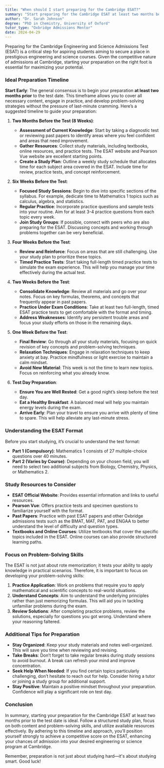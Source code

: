 ```yaml
---
title: "When should I start preparing for the Cambridge ESAT?"
summary: "Start preparing for the Cambridge ESAT at least two months before the test to maximize your potential and reduce last-minute stress."
author: "Dr. Sarah Johnson"
degree: "PhD in Chemistry, University of Oxford"
tutor_type: "Oxbridge Admissions Mentor"
date: 2024-04-29
---
```


Preparing for the Cambridge Engineering and Science Admissions Test (ESAT) is a critical step for aspiring students aiming to secure a place in prestigious engineering and science courses. Given the competitive nature of admissions at Cambridge, starting your preparation on the right foot is essential for maximizing your potential.

### Ideal Preparation Timeline

**Start Early**: The general consensus is to begin your preparation **at least two months prior** to the test date. This timeframe allows you to cover all necessary content, engage in practice, and develop problem-solving strategies without the pressure of last-minute cramming. Here’s a suggested timeline to guide your preparation:

1. **Two Months Before the Test (8 Weeks)**:
   * **Assessment of Current Knowledge**: Start by taking a diagnostic test or reviewing past papers to identify areas where you feel confident and areas that need improvement.
   * **Gather Resources**: Collect study materials, including textbooks, online resources, and practice tests. The ESAT website and Pearson Vue website are excellent starting points.
   * **Create a Study Plan**: Outline a weekly study schedule that allocates time for each subject area covered in the ESAT. Include time for review, practice tests, and concept reinforcement.

2. **Six Weeks Before the Test**:
   * **Focused Study Sessions**: Begin to dive into specific sections of the syllabus. For example, dedicate time to Mathematics 1 topics such as calculus, algebra, and statistics.
   * **Regular Practice**: Incorporate practice questions and sample tests into your routine. Aim for at least 3-4 practice questions from each topic every week.
   * **Join Study Groups**: If possible, connect with peers who are also preparing for the ESAT. Discussing concepts and working through problems together can be very beneficial.

3. **Four Weeks Before the Test**:
   * **Review and Reinforce**: Focus on areas that are still challenging. Use your study plan to prioritize these topics.
   * **Timed Practice Tests**: Start taking full-length timed practice tests to simulate the exam experience. This will help you manage your time effectively during the actual test.

4. **Two Weeks Before the Test**:
   * **Consolidate Knowledge**: Review all materials and go over your notes. Focus on key formulas, theorems, and concepts that frequently appear in past papers.
   * **Practice Under Exam Conditions**: Take at least two full-length, timed ESAT practice tests to get comfortable with the format and timing.
   * **Address Weaknesses**: Identify any persistent trouble areas and focus your study efforts on those in the remaining days.

5. **One Week Before the Test**:
   * **Final Review**: Go through all your study materials, focusing on quick revision of key concepts and problem-solving techniques.
   * **Relaxation Techniques**: Engage in relaxation techniques to keep anxiety at bay. Practice mindfulness or light exercise to maintain a calm mindset.
   * **Avoid New Material**: This week is not the time to learn new topics. Focus on reinforcing what you already know.

6. **Test Day Preparation**:
   * **Ensure You are Well Rested**: Get a good night’s sleep before the test day.
   * **Eat a Healthy Breakfast**: A balanced meal will help you maintain energy levels during the exam.
   * **Arrive Early**: Plan your travel to ensure you arrive with plenty of time to spare. This will help alleviate any last-minute stress.

### Understanding the ESAT Format

Before you start studying, it’s crucial to understand the test format:

- **Part 1 (Compulsory)**: Mathematics 1 consists of 27 multiple-choice questions over 40 minutes.
- **Part 2 (Varies by Course)**: Depending on your chosen field, you will need to select two additional subjects from Biology, Chemistry, Physics, or Mathematics 2.

### Study Resources to Consider

- **ESAT Official Website**: Provides essential information and links to useful resources.
- **Pearson Vue**: Offers practice tests and specimen questions to familiarize yourself with the format.
- **Past Papers**: Practice with past ESAT papers and other Oxbridge admissions tests such as the BMAT, MAT, PAT, and ENGAA to better understand the level of difficulty and question types.
- **Textbooks and Online Courses**: Utilize textbooks that cover the specific topics included in the ESAT. Online courses can also provide structured learning paths.

### Focus on Problem-Solving Skills

The ESAT is not just about rote memorization; it tests your ability to apply knowledge in practical scenarios. Therefore, it is important to focus on developing your problem-solving skills:

1. **Practice Application**: Work on problems that require you to apply mathematical and scientific concepts to real-world situations.
2. **Understand Concepts**: Aim to understand the underlying principles rather than just memorizing formulas. This will aid you in tackling unfamiliar problems during the exam.
3. **Review Solutions**: After completing practice problems, review the solutions, especially for questions you got wrong. Understand where your reasoning faltered.

### Additional Tips for Preparation

- **Stay Organized**: Keep your study materials and notes well-organized. This will save you time when reviewing and revising.
- **Take Breaks**: Don’t forget to take regular breaks during study sessions to avoid burnout. A break can refresh your mind and improve concentration.
- **Seek Help When Needed**: If you find certain topics particularly challenging, don’t hesitate to reach out for help. Consider hiring a tutor or joining a study group for additional support.
- **Stay Positive**: Maintain a positive mindset throughout your preparation. Confidence will play a significant role on test day.

### Conclusion

In summary, starting your preparation for the Cambridge ESAT at least two months prior to the test date is ideal. Follow a structured study plan, focus on both content and problem-solving skills, and utilize available resources effectively. By adhering to this timeline and approach, you’ll position yourself strongly to achieve a competitive score on the ESAT, enhancing your chances of admission into your desired engineering or science program at Cambridge. 

Remember, preparation is not just about studying hard—it's about studying smart. Good luck!
    